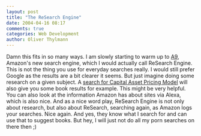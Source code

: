 ```yaml
---
layout: post
title: "The ReSearch Engine"
date: 2004-04-16 08:17
comments: true
categories: Web Development
author: Oliver Thylmann
---
```



Damn this fits in so many ways. I am slowly starting to warm up to [A9](http://a9.com/), Amazon's new search engine, which I would actually call ReSearch Engine. This is not the thing you use for everyday searches really. I would still prefer Google as the results are a bit clearer it seems. But just imagine doing some research on a given subject. A [search for Capital Asset Pricing Model](http://a9.com/Capital%20Asset%20Pricing%20Model) will also give you some book results for example. This might be very helpful. You can also look at the information Amazon has about sites via Alexa, which is also nice. And as a nice word play, ReSearch Engine is not only about research, but also about ReSearch, searching again, as Amazon logs your searches. Nice again. And yes, they know what I search for and can use that to suggest books. But hey, I will just not do all my porn searches on there then ;)


